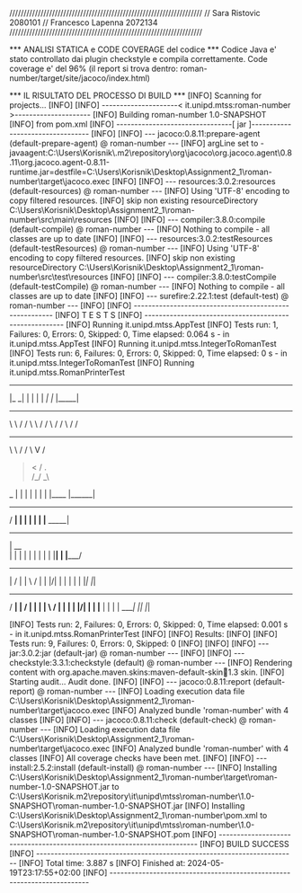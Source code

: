 ////////////////////////////////////////////////////////////////////
// Sara Ristovic 2080101
// Francesco Lapenna 2072134
////////////////////////////////////////////////////////////////////

*** ANALISI STATICA e CODE COVERAGE del codice ***
Codice Java e' stato controllato dai plugin checkstyle e compila correttamente.
Code coverage e' del 96% (il report si trova dentro: roman-number/target/site/jacoco/index.html)

*** IL RISULTATO DEL PROCESSO DI BUILD ***
[INFO] Scanning for projects...
[INFO]
[INFO] ---------------------< it.unipd.mtss:roman-number >---------------------
[INFO] Building roman-number 1.0-SNAPSHOT
[INFO]   from pom.xml
[INFO] --------------------------------[ jar ]---------------------------------
[INFO]
[INFO] --- jacoco:0.8.11:prepare-agent (default-prepare-agent) @ roman-number ---
[INFO] argLine set to -javaagent:C:\\Users\\Korisnik\\.m2\\repository\\org\\jacoco\\org.jacoco.agent\\0.8.11\\org.jacoco.agent-0.8.11-runtime.jar=destfile=C:\\Users\\Korisnik\\Desktop\\Assignment2_1\\roman-number\\target\\jacoco.exec
[INFO]
[INFO] --- resources:3.0.2:resources (default-resources) @ roman-number ---
[INFO] Using 'UTF-8' encoding to copy filtered resources.
[INFO] skip non existing resourceDirectory C:\Users\Korisnik\Desktop\Assignment2_1\roman-number\src\main\resources
[INFO]
[INFO] --- compiler:3.8.0:compile (default-compile) @ roman-number ---
[INFO] Nothing to compile - all classes are up to date
[INFO]
[INFO] --- resources:3.0.2:testResources (default-testResources) @ roman-number ---
[INFO] Using 'UTF-8' encoding to copy filtered resources.
[INFO] skip non existing resourceDirectory C:\Users\Korisnik\Desktop\Assignment2_1\roman-number\src\test\resources
[INFO]
[INFO] --- compiler:3.8.0:testCompile (default-testCompile) @ roman-number ---
[INFO] Nothing to compile - all classes are up to date
[INFO]
[INFO] --- surefire:2.22.1:test (default-test) @ roman-number ---
[INFO]
[INFO] -------------------------------------------------------
[INFO]  T E S T S
[INFO] -------------------------------------------------------
[INFO] Running it.unipd.mtss.AppTest
[INFO] Tests run: 1, Failures: 0, Errors: 0, Skipped: 0, Time elapsed: 0.064 s - in it.unipd.mtss.AppTest
[INFO] Running it.unipd.mtss.IntegerToRomanTest
[INFO] Tests run: 6, Failures: 0, Errors: 0, Skipped: 0, Time elapsed: 0 s - in it.unipd.mtss.IntegerToRomanTest
[INFO] Running it.unipd.mtss.RomanPrinterTest
  _____
 |_   _|
   | |
   | |
  _| |_
 |_____|

 __      __
 \ \    / /
  \ \  / /
   \ \/ /
    \  /
     \/

 __   __
 \ \ / /
  \ V /
   > <
  / . \
 /_/ \_\

  _
 | |
 | |
 | |
 | |____
 |______|

   _____
  / ____|
 | |
 | |
 | |____
  \_____|

  _____
 |  __ \
 | |  | |
 | |  | |
 | |__| |
 |_____/

  __  __
 |  \/  |
 | \  / |
 | |\/| |
 | |  | |
 |_|  |_|

   _____    __  __
  / ____|  |  \/  |
 | |       | \  / |
 | |       | |\/| |
 | |____   | |  | |
  \_____|  |_|  |_|

[INFO] Tests run: 2, Failures: 0, Errors: 0, Skipped: 0, Time elapsed: 0.001 s - in it.unipd.mtss.RomanPrinterTest
[INFO]
[INFO] Results:
[INFO]
[INFO] Tests run: 9, Failures: 0, Errors: 0, Skipped: 0
[INFO]
[INFO]
[INFO] --- jar:3.0.2:jar (default-jar) @ roman-number ---
[INFO]
[INFO] --- checkstyle:3.3.1:checkstyle (default) @ roman-number ---
[INFO] Rendering content with org.apache.maven.skins:maven-default-skin:jar:1.3 skin.
[INFO] Starting audit...
Audit done.
[INFO]
[INFO] --- jacoco:0.8.11:report (default-report) @ roman-number ---
[INFO] Loading execution data file C:\Users\Korisnik\Desktop\Assignment2_1\roman-number\target\jacoco.exec
[INFO] Analyzed bundle 'roman-number' with 4 classes
[INFO]
[INFO] --- jacoco:0.8.11:check (default-check) @ roman-number ---
[INFO] Loading execution data file C:\Users\Korisnik\Desktop\Assignment2_1\roman-number\target\jacoco.exec
[INFO] Analyzed bundle 'roman-number' with 4 classes
[INFO] All coverage checks have been met.
[INFO]
[INFO] --- install:2.5.2:install (default-install) @ roman-number ---
[INFO] Installing C:\Users\Korisnik\Desktop\Assignment2_1\roman-number\target\roman-number-1.0-SNAPSHOT.jar to C:\Users\Korisnik\.m2\repository\it\unipd\mtss\roman-number\1.0-SNAPSHOT\roman-number-1.0-SNAPSHOT.jar
[INFO] Installing C:\Users\Korisnik\Desktop\Assignment2_1\roman-number\pom.xml to C:\Users\Korisnik\.m2\repository\it\unipd\mtss\roman-number\1.0-SNAPSHOT\roman-number-1.0-SNAPSHOT.pom
[INFO] ------------------------------------------------------------------------
[INFO] BUILD SUCCESS
[INFO] ------------------------------------------------------------------------
[INFO] Total time:  3.887 s
[INFO] Finished at: 2024-05-19T23:17:55+02:00
[INFO] ------------------------------------------------------------------------


